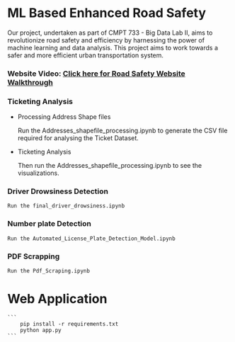 # ML Based Enhanced Road Safety

Our project, undertaken as part of CMPT 733 - Big Data Lab II, aims to revolutionize road safety and efficiency by harnessing the power of machine learning and data analysis. This project aims to work towards a safer and more efficient urban transportation system.

### Website Video:  [Click here for Road Safety Website Walkthrough](https://www.youtube.com/watch?v=wa_gxY8OSuE)

### Ticketing Analysis

- Processing Address Shape files

    Run the Addresses_shapefile_processing.ipynb to generate the CSV file required for analysing the Ticket Dataset. 

- Ticketing Analysis
    
    Then run the Addresses_shapefile_processing.ipynb to see the visualizations.

### Driver Drowsiness Detection
    
    Run the final_driver_drowsiness.ipynb

### Number plate Detection

    Run the Automated_License_Plate_Detection_Model.ipynb

### PDF Scrapping

    Run the Pdf_Scraping.ipynb

# Web Application

    ``` 
        pip install -r requirements.txt 
        python app.py
    ```

